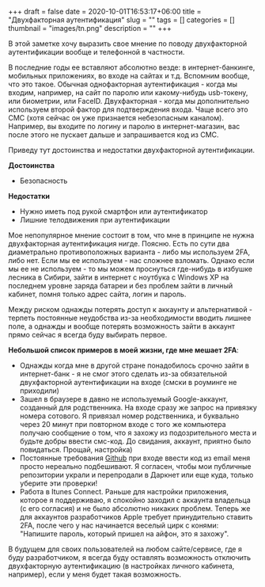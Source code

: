 +++ 
draft = false
date = 2020-10-01T16:53:17+06:00
title = "Двухфакторная аутентификация"
slug = "" 
tags = []
categories = []
thumbnail = "images/tn.png"
description = ""
+++

В этой заметке хочу выразить свое мнение по поводу двухфакторной аутентификации вообще и телефонной в частности.

В последние годы ее вставляют абсолютно везде: в интернет-банкинге, мобильных приложениях, во входе на сайтах и т.д.
Вспомним вообще, что это такое. Обычная однофакторная аутентификация - когда мы входим, например, на сайт по паролю или какому-нибудь usb-токену, или биометрии, или FaceID. Двухфакторная  - когда мы дополнительно используем второй фактор для подтверждения входа. Чаще всего это СМС (хотя сейчас он уже признается небезопасным каналом). Например, вы входите по логину и паролю в интернет-магазин, вас после этого не пускает дальше и запрашивается код из СМС.

Приведу тут достоинства и недостатки двухфакторной аутентификации.

**Достоинства**
+ Безопасность

**Недостатки**
+ Нужно иметь под рукой смартфон или аутентификатор
+ Лишние телодвижения при аутентификации

Мое непопулярное мнение состоит в том, что мне в принципе не нужна двухфакторная аутентификация нигде.
Поясню. Есть по сути два диаметрально противоположных варианта - либо мы используем 2FA, либо нет. Если мы ее используем - нас сложнее взломать. Однако если мы ее не используем - то мы можем проснуться где-нибудь в избушке лесника в Сибири, зайти в интернет с ноутбука с Windows XP на последнем уровне заряда батареи и без проблем зайти в личный кабинет, помня только адрес сайта, логин и пароль.

Между риском однажды потерять доступ к аккаунту и альтернативой - терпеть постоянные неудобства из-за необходимости вводить лишнее поле, а однажды и вообще потерять возможность зайти в аккаунт прямо сейчас я всегда буду выбирать первое. 

**Небольшой список примеров в моей жизни, где мне мешает 2FA**:

+ Однажды когда мне в другой стране понадобилось срочно зайти в интернет-банк - я не смог этого сделать из-за обязательной двухфакторной аутентификации на входе (смски в роуминге не приходили)
+ Зашел в браузере в давно не используемый Google-аккаунт, созданный для родственника. На входе сразу же запрос на привязку номера сотового. Я привязал номер родственника, и буквально через 20 минут при повторном входе с того же компьютера получаю сообщение о том, что я захожу из подозрительного места и будьте добры ввести смс-код. До свидания, аккаунт, приятно было повидаться. Прощай, настройка)
+ Постоянные требования [Github](https://github.com) при входе ввести код из email меня просто нереально подбешивают. Я согласен, чтобы мои публичные репозитории украли и перепродали в Даркнет или еще куда, только уберите эти проверки!
+ Работа в Itunes Connect. Раньше для настройки приложения, которое я поддерживаю, я спокойно заходил с аккаунта владельца (с его согласия) и не было абсолютно никаких проблем. Теперь же для аккаунтов разработчиков Apple требует принудительно ставить 2FA, после чего у нас начинается веселый цирк с конями: "Напишите пароль, который пришел на айфон, это я захожу".

В будущем для своих пользователей на любом сайте/сервисе, где я буду разработчиком, я всегда буду оставлять возможность отключить двухфакторную аутентификацию (в настройках личного кабинета, например), если у меня будет такая возможность.
